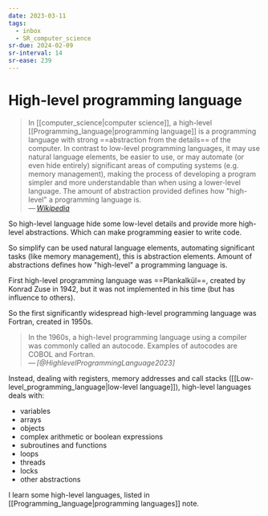 ```yaml
---
date: 2023-03-11
tags:
  - inbox
  - SR_computer_science
sr-due: 2024-02-09
sr-interval: 14
sr-ease: 239
---
```


# High-level programming language

> In [[computer_science|computer science]], a high-level
> [[Programming_language|programming language]] is a programming language with
> strong ==abstraction from the details== of the computer. In contrast to
> low-level programming languages, it may use natural language elements, be
> easier to use, or may automate (or even hide entirely) significant areas of
> computing systems (e.g. memory management), making the process of developing a
> program simpler and more understandable than when using a lower-level
> language. The amount of abstraction provided defines how "high-level" a
> programming language is.\
> — <cite>[Wikipedia](https://en.wikipedia.org/wiki/High-level_programming_language)</cite>

So high-level language hide some low-level details and provide more high-level
abstractions. Which can make programming easier to write code.

So simplify can be used natural language elements, automating significant tasks
(like memory management), this is abstraction elements. Amount of abstractions
defines how "high-level" a programming language is.

First high-level programming language was ==Plankalkül==, created by Konrad Zuse
in 1942, but it was not implemented in his time (but has influence to others).

So the first significantly widespread high-level programming language was
Fortran, created in 1950s.

> In the 1960s, a high-level programming language using a compiler was commonly
> called an autocode. Examples of autocodes are COBOL and Fortran.\
> — <cite>[@HighlevelProgrammingLanguage2023]</cite>

Instead, dealing with registers, memory addresses and call stacks
([[Low-level_programming_language|low-level language]]), high-level languages
deals with:

- variables
- arrays
- objects
- complex arithmetic or boolean expressions
- subroutines and functions
- loops
- threads
- locks
- other abstractions

I learn some high-level languages, listed in
[[Programming_language|programming languages]] note.
